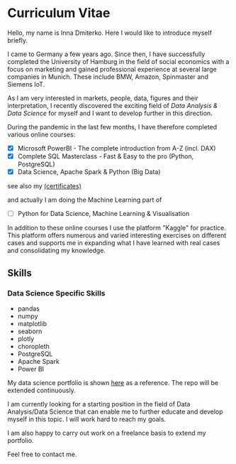 # Curriculum Vitae

Hello,
my name is Inna Dmiterko. Here I would like to introduce myself briefly.

I came to Germany a few years ago. Since then, I have successfully completed the University of Hamburg in the field of social economics with a focus on marketing and gained professional experience at several large companies in Munich. These include BMW, Amazon, Spinmaster and Siemens IoT. 

As I am very interested in markets, people, data, figures and their interpretation, I recently discovered the exciting field of *Data Analysis & Data Science* for myself and I want to develop further in this direction. 

During the pandemic in the last few months, I have therefore completed various online courses:

- [x] Microsoft PowerBI - The complete introduction from A-Z (incl. DAX)
- [x] Complete SQL Masterclass - Fast & Easy to the pro (Python, PostgreSQL)
- [x] Data Science, Apache Spark & Python (Big Data)

see also my [(certificates)](https://github.com/winterinna/curriculum_vitae/blob/master/Zertifikate.pdf)

and actually I am doing the Machine Learning part of 

- [ ] Python for Data Science, Machine Learning & Visualisation

In addition to these online courses I use the platform "Kaggle" for practice. This platform offers numerous and varied interesting exercises on different cases and supports me in expanding what I have learned with real cases and consolidating my knowledge. 


## Skills
### Data Science Specific Skills

- pandas
- numpy
- matplotlib
- seaborn
- plotly
- choropleth
- PostgreSQL
- Apache Spark
- Power BI


My data science portfolio is shown [here](https://github.com/winterinna/datascience) as a reference. The repo will be extended continuously.

I am currently looking for a starting position in the field of Data Analysis/Data Science that can enable me to further educate and develop myself in this topic. I will work hard to reach my goals. 

I am also happy to carry out work on a freelance basis to extend my portfolio.

Feel free to contact me. 
